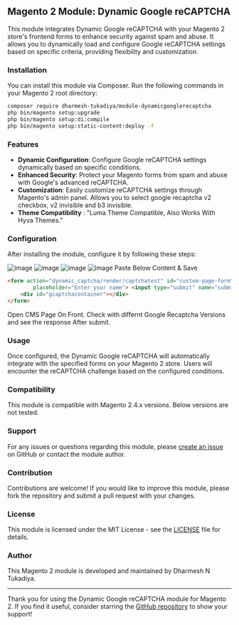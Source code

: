## Magento 2 Module: Dynamic Google reCAPTCHA

This module integrates Dynamic Google reCAPTCHA with your Magento 2 store's frontend forms to enhance security against spam and abuse. It allows you to dynamically load and configure Google reCAPTCHA settings based on specific criteria, providing flexibility and customization.

### Installation

You can install this module via Composer. Run the following commands in your Magento 2 root directory:

```bash
composer require dharmesh-tukadiya/module-dynamicgooglerecaptcha
php bin/magento setup:upgrade
php bin/magento setup:di:compile
php bin/magento setup:static-content:deploy -f
```

### Features

- **Dynamic Configuration**: Configure Google reCAPTCHA settings dynamically based on specific conditions.
- **Enhanced Security**: Protect your Magento forms from spam and abuse with Google's advanced reCAPTCHA.
- **Customization**: Easily customize reCAPTCHA settings through Magento's admin panel. Allows you to select google recaptcha v2 checkbox, v2 invisible and b3 invisible.
- **Theme Compatibility** : "Luma Theme Compatible, Also Works With Hyva Themes."
  
### Configuration

After installing the module, configure it by following these steps:

![image](https://github.com/dharmesh-tukadiya/module-dynamicgooglerecaptcha/assets/140082778/721276a5-a282-45b8-b13f-fb85b1f340d9)
![image](https://github.com/dharmesh-tukadiya/module-dynamicgooglerecaptcha/assets/140082778/f372dbcc-d6ec-4ebe-8d4e-0a38d1b5cb3d)
![image](https://github.com/dharmesh-tukadiya/module-dynamicgooglerecaptcha/assets/140082778/d5f2b7b3-d738-43af-9a12-2e971cd9c6f1)
![image](https://github.com/dharmesh-tukadiya/module-dynamicgooglerecaptcha/assets/140082778/f306f2b5-5beb-49f9-86ab-b44f3d5ddd21)
Paste Below Content & Save
```html
<form action="dynamic_captcha/render/captchatest" id="custom-page-form" method="post"> <input type="text" name="name"
        placeholder="Enter your name"> <input type="submit" name="submit" id="submit">
    <div id="gcaptchacontainer"></div>
</form>
```
Open CMS Page On Front.
Check with differnt Google Recaptcha Versions and see the response After submit.




### Usage

Once configured, the Dynamic Google reCAPTCHA will automatically integrate with the specified forms on your Magento 2 store. Users will encounter the reCAPTCHA challenge based on the configured conditions.

### Compatibility

This module is compatible with Magento 2.4.x versions. Below versions are not tested.

### Support

For any issues or questions regarding this module, please [create an issue](https://github.com/dharmesh-tukadiya/module-dynamicgooglerecaptcha/issues) on GitHub or contact the module author.

### Contribution

Contributions are welcome! If you would like to improve this module, please fork the repository and submit a pull request with your changes.

### License

This module is licensed under the MIT License - see the [LICENSE](https://github.com/dharmesh-tukadiya/module-dynamicgooglerecaptcha/blob/main/LICENSE) file for details.

### Author

This Magento 2 module is developed and maintained by Dharmesh N Tukadiya.

---

Thank you for using the Dynamic Google reCAPTCHA module for Magento 2. If you find it useful, consider starring the [GitHub repository](https://github.com/dharmesh-tukadiya/module-dynamicgooglerecaptcha) to show your support!
